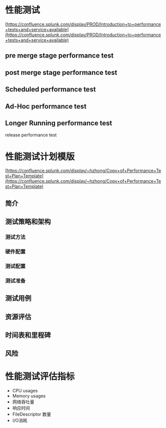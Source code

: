 # 性能测试
[https://confluence.splunk.com/display/PROD/Introduction+to+performance+tests+and+service+available](https://confluence.splunk.com/display/PROD/Introduction+to+performance+tests+and+service+available)

## pre merge stage performance test

## post merge stage performance test

## Scheduled performance test


## Ad-Hoc performance test 

## Longer Running performance test
release performance test

# 性能测试计划模版
[https://confluence.splunk.com/display/~hzhong/Copy+of+Performance+Test+Plan+Template](https://confluence.splunk.com/display/~hzhong/Copy+of+Performance+Test+Plan+Template)
## 简介
## 测试策略和架构
### 测试方法
### 硬件配置
### 测试配置
### 测试准备 
## 测试用例
## 资源评估
## 时间表和里程碑
## 风险

# 性能测试评估指标
- CPU usages
- Memory usages
- 网络吞吐量
- 响应时间
- FileDescriptor 数量
- I/O消耗

<!--stackedit_data:
eyJoaXN0b3J5IjpbLTU0MTIyOTYwNywtMTAyMjA3OTEzMywxOT
cwMzYzMDE3LDExMTM1NTYwOTBdfQ==
-->